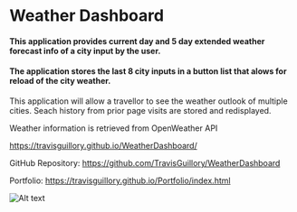 Weather Dashboard
==================

#### This application provides current day and  5 day extended weather forecast info of a city input by the user.
#### The application stores the last 8 city inputs in a button list that alows for reload of the city weather. 

This application will allow a travellor to see the weather outlook of multiple cities.
Seach history from prior page visits are stored and redisplayed. 

Weather information is retrieved from OpenWeather API 

https://travisguillory.github.io/WeatherDashboard/

GitHub Repository: https://github.com/TravisGuillory/WeatherDashboard

Portfolio: https://travisguillory.github.io/Portfolio/index.html

![Alt text](https://raw.github.com/TravisGuillory/WeatherDashboard/master/img/screenshot.png?raw=true)



